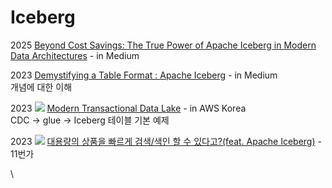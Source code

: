 # Iceberg

2025 [Beyond Cost Savings: The True Power of Apache Iceberg in Modern Data Architectures](https://towardsdev.com/the-true-power-of-apache-iceberg-revolutionizing-modern-data-architectures-044146d463c6) - in Medium

2023 [Demystifying a Table Format : Apache Iceberg](https://medium.com/@udayaw/demystifying-a-table-format-apache-iceberg-2e1bdceb84ab) - in Medium\
&#x20; 개념에 대한 이해

2023 ![](<../.gitbook/assets/image (8).png>) [Modern Transactional Data Lake](https://www.youtube.com/watch?v=OUZpQ2KZggQ) - in AWS Korea\
&#x20; CDC -> glue -> Iceberg 테이블 기본 예제

2023 ![](<../.gitbook/assets/image (8).png>) [대용량의 상품을 빠르게 검색/색인 할 수 있다고?(feat. Apache Iceberg)](https://www.youtube.com/watch?v=xUpi8pXyiyk\&t=740s) - 11번가

\

